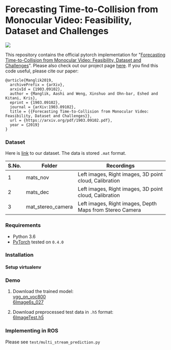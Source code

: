 # Forecasting Time-to-Collision from Monocular Video: Feasibility, Dataset and Challenges  

<img align="center" src="https://github.com/aashi7/NearCollision/blob/master/demo.gif">

This repository contains the official pytorch implementation for "[Forecasting Time-to-Collision from Monocular Video: Feasibility, Dataset and Challenges](https://arxiv.org/pdf/1903.09102.pdf)". Please also check out our project page [here](https://aashi7.github.io/NearCollision.html). If you find this code useful, please cite our paper:

```
@article{Manglik2019, 
  archivePrefix = {arXiv}, 
  arxivId = {1903.09102}, 
  author = {Manglik, Aashi and Weng, Xinshuo and Ohn-bar, Eshed and Kitani, Kris}, 
  eprint = {1903.09102}, 
  journal = {arXiv:1903.09102}, 
  title = {{Forecasting Time-to-Collision from Monocular Video: Feasibility, Dataset and Challenges}}, 
  url = {https://arxiv.org/pdf/1903.09102.pdf}, 
  year = {2019} 
}
```

### Dataset 

Here is [link](https://drive.google.com/drive/u/1/folders/1tAywlmXA3iDJtggUIP3FFh0RoBXtH1Qu
) to our dataset. The data is stored ```.mat``` format.  

|S.No. | Folder  | Recordings       |         
|-| ------------------ | -------      |  
|1|  mats_nov         | Left images, Right images, 3D point cloud, Calibration       |   
|2|  mats_dec       | Left images, Right images, 3D point cloud, Calibration     |   
|3|  mat_stereo_camera  | Left images, Right images, Depth Maps from Stereo Camera|  


### Requirements
- Python 3.6
- [PyTorch](https://pytorch.org/) tested on ```0.4.0```

### Installation

#### Setup virtualenv


### Demo
1. Download the trained model:  
[vgg_on_voc800](https://drive.google.com/drive/u/1/folders/1pcXLdWpLa8eXp7kv5uHuNW3MyuphSPoF)    
[6Image6s_027](https://drive.google.com/drive/u/1/folders/1pcXLdWpLa8eXp7kv5uHuNW3MyuphSPoF) 

2. Download preprocessed test data in ```.h5``` format:     
[6ImageTest.h5](https://drive.google.com/drive/u/1/folders/1uJ3AEIyaUTtOY4t8w4N0eAbiw7PJkOOl)  


### Implementing in ROS   
Please see ```test/multi_stream_prediction.py```  
